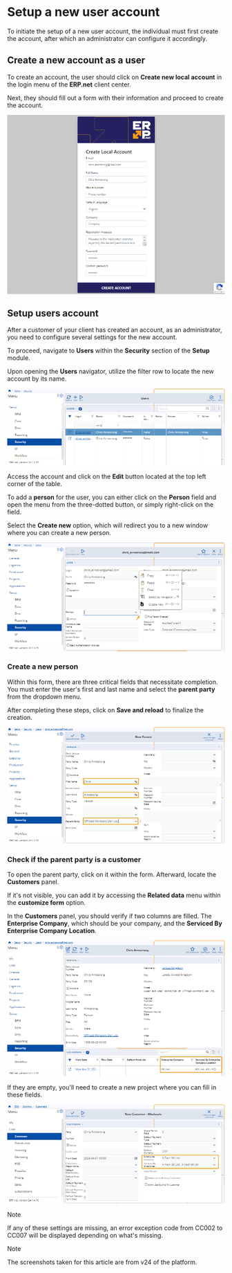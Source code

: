 # Setup a new user account  

To initiate the setup of a new user account, the individual must first create the account, after which an administrator can configure it accordingly.

## Create a new account as a user 

To create an account, the user should click on **Create new local account** in the login menu of the **ERP.net** client center. 

Next, they should fill out a form with their information and proceed to create the account.

![picture](pictures/Setup_user_account_01_04.png)

## Setup users account 

After a customer of your client has created an account, as an administrator, you need to configure several settings for the new account.

To proceed, navigate to **Users** within the **Security** section of the **Setup** module.

Upon opening the **Users** navigator, utilize the filter row to locate the new account by its name.

![picture](pictures/Setup_User_table_01_04.png)

Access the account and click on the **Edit** button located at the top left corner of the table.

To add a **person** for the user, you can either click on the **Person** field and open the menu from the three-dotted button, or simply right-click on the field.

Select the **Create new** option, which will redirect you to a new window where you can create a new person.

![picture](pictures/Setup_user_create_person_01_04.png)

### Create a new person 

Within this form, there are three critical fields that necessitate completion. You must enter the user's first and last name and select the **parent party** from the dropdown menu.

After completing these steps, click on **Save and reload** to finalize the creation.

![picture](pictures/Setup_user_create_person_fields_01_04.png)

### Check if the parent party is a customer 

To open the parent party, click on it within the form. Afterward, locate the **Customers** panel. 

If it's not visible, you can add it by accessing the **Related data** menu within the **customize form** option.

In the **Customers** panel, you should verify if two columns are filled. The **Enterprise Company**, which should be your company, and the **Serviced By Enterprise Company Location**.

![picture](pictures/Setup_customers_columns_01_04.png)

If they are empty, you'll need to create a new project where you can fill in these fields.

![picture](pictures/New_customer_setup_01_04.png)

> [!NOTE]
> 
> If any of these settings are missing, an error exception code from CC002 to CC007 will be displayed depending on what's missing.


> [!NOTE]
> 
> The screenshots taken for this article are from v24 of the platform.
